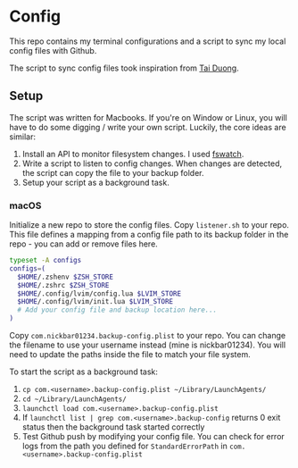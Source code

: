 # Config

This repo contains my terminal configurations and a script to sync my local
config files with Github.

The script to sync config files took inspiration from [Tai
Duong](https://medium.com/nerd-for-tech/organize-and-auto-back-up-your-zshrc-files-to-github-364a262b3227).

## Setup

The script was written for Macbooks. If you're on Window or Linux, you
will have to do some digging / write your own script. Luckily, the core
ideas are similar:

1. Install an API to monitor filesystem changes. I used [fswatch](https://github.com/emcrisostomo/fswatch).
2. Write a script to listen to config changes. When changes are detected, the
script can copy the file to your backup folder.
3. Setup your script as a background task.

### macOS

Initialize a new repo to store the config files. Copy `listener.sh` to your
repo. This file defines a mapping from a config file path to its backup folder
in the repo - you can add or remove files here.

```sh
typeset -A configs
configs=(
  $HOME/.zshenv $ZSH_STORE
  $HOME/.zshrc $ZSH_STORE
  $HOME/.config/lvim/config.lua $LVIM_STORE
  $HOME/.config/lvim/init.lua $LVIM_STORE
  # Add your config file and backup location here...
)
```

Copy `com.nickbar01234.backup-config.plist` to your repo. You can change
the filename to use your username instead (mine is nickbar01234). You will
need to update the paths inside the file to match your file system. 

To start the script as a background task:

1. `cp com.<username>.backup-config.plist ~/Library/LaunchAgents/`
2. `cd ~/Library/LaunchAgents/`
3. `launchctl load com.<username>.backup-config.plist`
4. If `launchctl list | grep com.<username>.backup-config` returns 0 exit
status then the background task started correctly
4. Test Github push by modifying your config file. You can check for error logs
from the path you defined for `StandardErrorPath` in `com.<username>.backup-config.plist`
